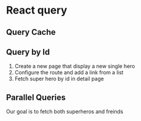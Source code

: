 # React query

## Query Cache

## Query by Id

1. Create a new page that display a new single hero
2. Configure the route and add a link from a list
3. Fetch super hero by id in detail page

## Parallel Queries

Our goal is to fetch both superheros and freinds
